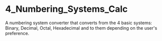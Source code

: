 # 4_Numbering_Systems_Calc
A numbering system converter that converts from the 4 basic systems: Binary, Decimal, Octal, Hexadecimal and to them depending on the user's preference.
